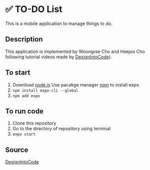 # ✅ TO-DO List
This is a mobile application to manage things to do.

## Description
This application is implemented by Woongrae Cho and Heejoo Cho following tutorial videos made by [DesignIntoCode](https://www.youtube.com/playlist?list=PLqtWgQ5BRLPvbmeIYf769yb25g4W8NUZo)).

## To start
1. Download [node.js](https://nodejs.org/en/)
Use pacakge manager [npm](https://www.npmjs.com/get-npm) to install expo
2. ```npm install expo-cli --global```
3. ```npm add expo```

## To run code
1. Clone this repository
2. Go to the directory of repository using terminal
3. ```expo start```

## Source
[DesignIntoCode](https://www.youtube.com/playlist?list=PLqtWgQ5BRLPvbmeIYf769yb25g4W8NUZo)